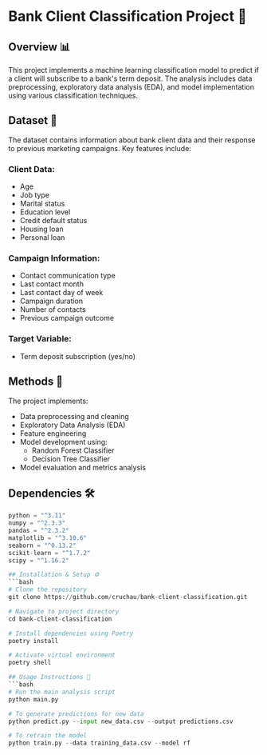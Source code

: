 # Bank Client Classification Project 🏦

## Overview 📊
This project implements a machine learning classification model to predict if a client will subscribe to a bank's term deposit. The analysis includes data preprocessing, exploratory data analysis (EDA), and model implementation using various classification techniques.

## Dataset 📑
The dataset contains information about bank client data and their response to previous marketing campaigns. Key features include:

### Client Data:
- Age
- Job type
- Marital status
- Education level
- Credit default status
- Housing loan
- Personal loan

### Campaign Information:
- Contact communication type
- Last contact month
- Last contact day of week
- Campaign duration
- Number of contacts
- Previous campaign outcome

### Target Variable:
- Term deposit subscription (yes/no)

## Methods 🔬
The project implements:
- Data preprocessing and cleaning
- Exploratory Data Analysis (EDA)
- Feature engineering
- Model development using:
  - Random Forest Classifier
  - Decision Tree Classifier
- Model evaluation and metrics analysis

## Dependencies 🛠️
```python
python = "^3.11"
numpy = "^2.3.3"
pandas = "^2.3.2"
matplotlib = "^3.10.6"
seaborn = "^0.13.2"
scikit-learn = "^1.7.2"
scipy = "^1.16.2"

## Installation & Setup ⚙️
```bash
# Clone the repository
git clone https://github.com/cruchau/bank-client-classification.git

# Navigate to project directory
cd bank-client-classification

# Install dependencies using Poetry
poetry install

# Activate virtual environment
poetry shell

## Usage Instructions 🚀
```bash
# Run the main analysis script
python main.py

# To generate predictions for new data
python predict.py --input new_data.csv --output predictions.csv

# To retrain the model
python train.py --data training_data.csv --model rf

